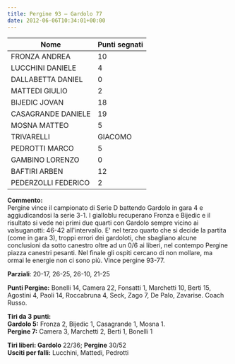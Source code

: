 ```yaml
---
title: Pergine 93 – Gardolo 77
date: 2012-06-06T10:34:01+00:00
---
```

| **Nome** | **Punti segnati** |
| -------- | ----------------- |
| FRONZA ANDREA | 10 |
| LUCCHINI DANIELE | 4 |
| DALLABETTA DANIEL | 0 |
| MATTEDI GIULIO | 2 |
| BIJEDIC JOVAN | 18 |
| CASAGRANDE DANIELE | 19 |
| MOSNA MATTEO | 5 |
| TRIVARELLI | GIACOMO |
| PEDROTTI MARCO | 5 |
| GAMBINO LORENZO | 0 |
| BAFTIRI ARBEN | 12 |
| PEDERZOLLI FEDERICO | 2 |

**Commento:**  
Pergine vince il campionato di Serie D battendo Gardolo in gara 4 e aggiudicandosi la serie 3-1. I gialloblu recuperano Fronza e Bijedic e il risultato si vede nei primi due quarti con Gardolo sempre vicino ai valsuganotti: 46-42 all'intervallo. E' nel terzo quarto che si decide la partita (come in gara 3), troppi errori dei gardoloti, che sbagliano alcune conclusioni da sotto canestro oltre ad un 0/6 ai liberi, nel contempo Pergine piazza canestri pesanti. Nel finale gli ospiti cercano di non mollare, ma ormai le energie non ci sono più. Vince pergine 93-77.

**Parziali**: 20-17, 26-25, 26-10, 21-25  

**Punti Pergine:** Bonelli 14, Camera 22, Fonsatti 1, Marchetti 10, Berti 15, Agostini 4, Paoli 14, Roccabruna 4, Seck, Zago 7, De Palo, Zavarise. Coach Russo.

**Tiri da 3 punti:**  
**Gardolo 5:** Fronza 2, Bijedic 1, Casagrande 1, Mosna 1.  
**Pergine 7:** Camera 3, Marchetti 2, Berti 1, Bonelli 1

**Tiri liberi: Gardolo** 22/36; **Pergine** 30/52  
**Usciti per falli:** Lucchini, Mattedi, Pedrotti